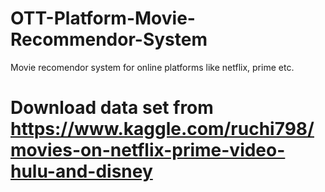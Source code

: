 # OTT-Platform-Movie-Recommendor-System
Movie recomendor system for online platforms like netflix, prime etc.

# Download data set from https://www.kaggle.com/ruchi798/movies-on-netflix-prime-video-hulu-and-disney
